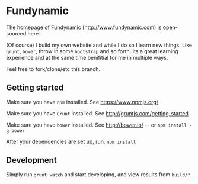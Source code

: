 # Fundynamic
The homepage of Fundynamic (http://www.fundynamic.com) is open-sourced here.

(Of course) I build my own website and while I do so I learn new things. Like `grunt`, `bower`, throw in some `bootstrap` and so forth. Its a great learning experience and at the same time benifitial for me in multiple ways.

Feel free to fork/clone/etc this branch.

## Getting started
Make sure you have `npm` installed. See https://www.npmjs.org/

Make sure you have `Grunt` installed. See http://gruntjs.com/getting-started

Make sure you have `bower` installed. See http://bower.io/ -- or `npm install -g bower`

After your dependencies are set up, run:
`npm install`


## Development
Simply run `grunt watch` and start developing, and view results from `build/*`.


